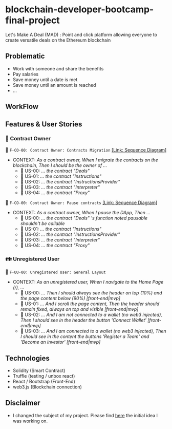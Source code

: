 # blockchain-developer-bootcamp-final-project
Let's Make A Deal (MAD) : Point and click platform allowing everyone to create versatile deals on the Ethereum blockchain
 
## Problematic

- Work with someone and share the benefits
- Pay salaries
- Save money until a date is met
- Save money until an amount is reached
- ...
 
## WorkFlow




## Features & User Stories

### 👔 Contract Owner

📁 `F-CO-00: Contract Owner: Contracts Migration` [[Link: Sequence Diagram]](https://sequencediagram.org/index.html#initialData=C4S2BsFMAIDEFoDCB5eAGATALmog9gHbABOAhgMbDTIDuBkxOAsiAOZmiEBQXARnsGB4AtgAdSxUORDiiAZy7jJIabODs8AV1HQAxODYALdcUgBPaACpL0ACrFNAM0dQuFIcWp0GXSAQAmihJSMqREGtp6BqzG7JB+VpYAQuB45ADWiIakIATWQcqqYVQAosCGDJCawr4BPLT0xPDwAHxlFabVOP6QoqlmDAB0PX14ZgAUtpCkwnIANNCk-v6mcnIAlG6UIABupMAw7ZXVXA0MzW3lx8Ldvf1DI-3jAArEeABWkJTzi8urG6dvE1WkdOjdoI8xg87mNxgBBTT+MA-JYrSBrTZnYGXDpVcGQgbEYYwiYASQIO3RHhRf3RAKxF1BeNuo0JxNZ8IAIsgaWiMVweu5dvtDlcwVx1kA)
+ CONTEXT: *As a contract owner, When I migrate the contracts on the blockchain, Then I should be the owner of ...*
    + 📝 US-00: *... the contract "Deals"*
    + 📝 US-01: *... the contract "Instructions"*
    + 📝 US-02: *... the contract "InstructionsProvider"*
    + 📝 US-03: *... the contract "Interpreter"*
    + 📝 US-04: *... the contract "Proxy"*

📁 `F-CO-00: Contract Owner: Pause contracts` [[Link: Sequence Diagram]](https://sequencediagram.org/index.html#initialData=C4S2BsFMAIDEFoDCB5eAGATALmog9gHbABOAhgMbDTIDuBkxOAsiAOZmiEBQXARnsGB4AtgAdSxUORDiiAZy7jJIabODs8AV1HQAxODYALdcUgBPaACpL0ACrFNAM0dQuFIcWp0GXSAQAmihJSMqREGtp6BqzG7JB+VpYAQuB45ADWiIakIATWQcqqYVQAosCGDJCawr4BPLT0xPDwAHxlFabVOP6QoqlmDAB0PX14ZgAUtpCkwnIANNCk-v6mcnIAlG6UIABupMAw7ZXVXA0MzW3lx8Ldvf1DI-3jAArEeABWkJTzi8urG6dvE1WkdOjdoI8xg87mNxgBBTT+MA-JYrSBrTZnYGXDpVcGQgbEYYwiYASQIO3RHhRf3RAKxF1BeNuo0JxNZ8IAIsgaWiMVweu5dvtDlcwVx1kA)
+ CONTEXT: *As a contract owner, When I pause the DApp, Then ...*
    + 📝 US-00: *... the contract "Deals" 's function noted pausable shouldn't be callable*
    + 📝 US-01: *... the contract "Instructions"*
    + 📝 US-02: *... the contract "InstructionsProvider"*
    + 📝 US-03: *... the contract "Interpreter"*
    + 📝 US-04: *... the contract "Proxy"*


### 👪 Unregistered User

📁 `F-UU-00: Unregistered User: General Layout`
+ CONTEXT: *As an unregistered user, When I navigate to the Home Page (/), ...*
    + 📝 US-00: *... Then I should always see the header on top (10%) and the page content below (90%) [front-end|mvp]*
    + 📝 US-01: *... And I scroll the page content, Then the header should remain fixed, always on top and visible [front-end|mvp]*
    + 📝 US-02: *... And I am not connected to a wallet (no web3 injected), Then I should see in the header the button 'Connect Wallet' [front-end|mvp]*
    + 📝 US-03: *... And I am connected to a wallet (no web3 injected), Then I should see in the content the buttons 'Register a Team' and 'Become an investor' [front-end|mvp]*

## Technologies
 
- Solidity (Smart Contract)
- Truffle (testing / unbox react)
- React / Bootstrap (Front-End)
- web3.js (Blockchain connection)

## Disclaimer

- I changed the subject of my project. Please find [here](https://github.com/CodeFrite/consensys-bootcamp-initial-idea) the initial idea I was working on.
